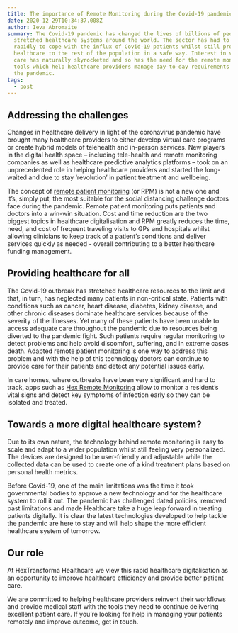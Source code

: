 ```yaml
---
title: The importance of Remote Monitoring during the Covid-19 pandemic
date: 2020-12-29T10:34:37.008Z
author: Ieva Abromaite
summary: The Covid-19 pandemic has changed the lives of billions of people and
  stretched healthcare systems around the world. The sector has had to evolve
  rapidly to cope with the influx of Covid-19 patients whilst still providing
  healthcare to the rest of the population in a safe way. Interest in virtual
  care has naturally skyrocketed and so has the need for the remote monitoring
  tools which help healthcare providers manage day-to-day requirements through
  the pandemic.
tags:
  - post
---
```

## Addressing the challenges

Changes in healthcare delivery in light of the coronavirus pandemic have brought many healthcare providers to either develop virtual care programs or create hybrid models of telehealth and in-person services. New players in the digital health space – including tele-health and remote monitoring companies as well as healthcare predictive analytics platforms – took on an unprecedented role in helping healthcare providers and started the long-waited and due to stay ‘revolution’ in patient treatment and wellbeing.

The concept of [remote patient monitoring](https://www.hexhealthcare.com/blog/what-is-remote-monitoring/) (or RPM) is not a new one and it’s, simply put, the most suitable for the social distancing challenge doctors face during the pandemic. Remote patient monitoring puts patients and doctors into a win-win situation. Cost and time reduction are the two biggest topics in healthcare digitalisation and RPM greatly reduces the time, need, and cost of frequent traveling visits to GPs and hospitals whilst allowing clinicians to keep track of a patient’s conditions and deliver services quickly as needed - overall contributing to a better healthcare funding management.

## Providing healthcare for all

The Covid-19 outbreak has stretched healthcare resources to the limit and that, in turn, has neglected many patients in non-critical state. Patients with conditions such as cancer, heart disease, diabetes, kidney disease, and other chronic diseases dominate healthcare services because of the severity of the illnesses. Yet many of these patients have been unable to access adequate care throughout the pandemic due to resources being diverted to the pandemic fight. Such patients require regular monitoring to detect problems and help avoid discomfort, suffering, and in extreme cases death. Adapted remote patient monitoring is one way to address this problem and with the help of this technology doctors can continue to provide care for their patients and detect any potential issues early.

In care homes, where outbreaks have been very significant and hard to track, apps such as [Hex Remote Monitoring](https://www.hexhealthcare.com/blog/hex-remote-monitoring-app/) allow to monitor a resident’s vital signs and detect key symptoms of infection early so they can be isolated and treated.

## Towards a more digital healthcare system?

Due to its own nature, the technology behind remote monitoring is easy to scale and adapt to a wider population whilst still feeling very personalized. The devices are designed to be user-friendly and adjustable while the collected data can be used to create one of a kind treatment plans based on personal health metrics.

Before Covid-19, one of the main limitations was the time it took governmental bodies to approve a new technology and for the healthcare system to roll it out. The pandemic has challenged dated policies, removed past limitations and made Healthcare take a huge leap forward in treating patients digitally. It is clear the latest technologies developed to help tackle the pandemic are here to stay and will help shape the more efficient healthcare system of tomorrow.

## Our role

At HexTransforma Healthcare we view this rapid healthcare digitalisation as an opportunity to improve healthcare efficiency and provide better patient care.

We are committed to helping healthcare providers reinvent their workflows and provide medical staff with the tools they need to continue delivering excellent patient care. If you’re looking for help in managing your patients remotely and improve outcome, get in touch.